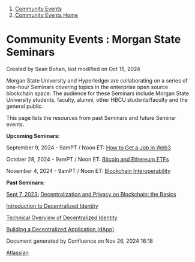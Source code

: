 1. [Community Events](index.html)
2. [Community Events Home](Community-Events-Home_21790731.html)

# Community Events : Morgan State Seminars

Created by Sean Bohan, last modified on Oct 15, 2024

Morgan State University and Hyperledger are collaborating on a series of one-hour Seminars covering topics in the enterprise open source blockchain space. The audience for these Seminars include Morgan State University students, faculty, alumni, other HBCU students/faculty and the general public. 

This page lists the resources from past Seminars and future Seminar events.

**Upcoming Seminars:**

September 9, 2024 - 9amPT / Noon ET: [How to Get a Job in Web3](How-to-Get-a-Job-in-Web3_21794472.html)

October 28, 2024 - 9amPT / Noon ET: [Bitcoin and Ethereum ETFs](Bitcoin-and-Ethereum-ETFs_21794483.html)

November 4, 2024 - 9amPT / Noon ET: [Blockchain Interoperability](Blockchain-Interoperability_21794495.html)

**Past Seminars:**

[Sept 7, 2023:](Introduction-to-Decentralized-Identity_21793777.html) [Decentralization and Privacy on Blockchain: the Basics](21794070.html)

[Introduction to Decentralized Identity](Introduction-to-Decentralized-Identity_21793777.html)

[Technical Overview of Decentralized Identity](Technical-Overview-of-Decentralized-Identity_21793782.html) 

[Building a Decentralized Application (dApp)](21793925.html)

Document generated by Confluence on Nov 26, 2024 16:18

[Atlassian](http://www.atlassian.com/)
